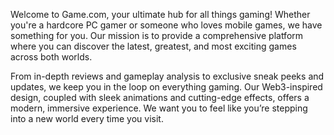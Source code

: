 Welcome to Game.com, your ultimate hub for all things gaming! Whether you're a hardcore PC gamer or someone who loves mobile games, we have something for you. Our mission is to provide a comprehensive platform where you can discover the latest, greatest, and most exciting games across both worlds.

From in-depth reviews and gameplay analysis to exclusive sneak peeks and updates, we keep you in the loop on everything gaming. Our Web3-inspired design, coupled with sleek animations and cutting-edge effects, offers a modern, immersive experience. We want you to feel like you’re stepping into a new world every time you visit.
